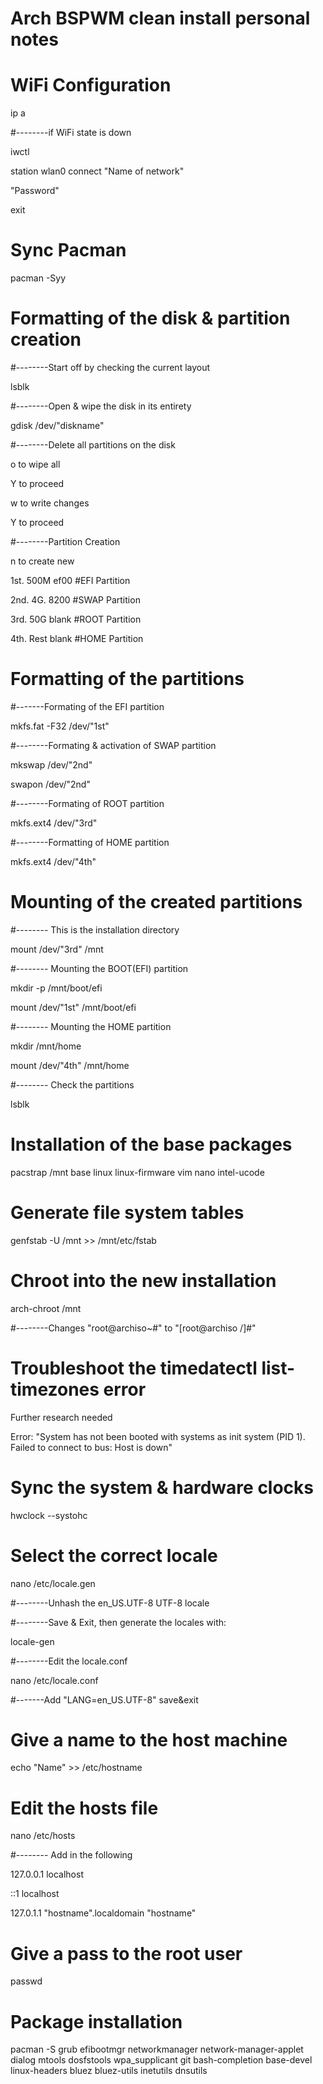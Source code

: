 # Arch BSPWM clean install personal notes

# WiFi Configuration
ip a

#--------if WiFi state is down

iwctl

station wlan0 connect "Name of network"

"Password"

exit

# Sync Pacman 
pacman -Syy


# Formatting of the disk & partition creation
#--------Start off by checking the current layout

lsblk


#--------Open & wipe the disk in its entirety

gdisk /dev/"diskname"
   

#--------Delete all partitions on the disk

o  to wipe all

Y  to proceed

w  to write changes 

Y  to proceed 


#--------Partition Creation


n  to create new 

1st.  500M ef00 #EFI Partition 

2nd.  4G.  8200 #SWAP Partition

3rd.  50G  blank #ROOT Partition

4th.  Rest blank #HOME Partition

# Formatting of the partitions 

#-------Formating of the EFI partition

mkfs.fat -F32 /dev/"1st"

#--------Formating & activation of SWAP partition

mkswap /dev/"2nd"

swapon /dev/"2nd"

#--------Formating of ROOT partition

mkfs.ext4 /dev/"3rd"

#--------Formatting of HOME partition

mkfs.ext4 /dev/"4th"

# Mounting of the created partitions
#-------- This is the installation directory

mount /dev/"3rd" /mnt

#-------- Mounting the BOOT(EFI) partition

mkdir -p /mnt/boot/efi

mount /dev/"1st" /mnt/boot/efi

#-------- Mounting the HOME partition

mkdir /mnt/home 

mount /dev/"4th" /mnt/home

#-------- Check the partitions 

lsblk

# Installation of the base packages
pacstrap /mnt base linux linux-firmware vim nano intel-ucode

# Generate file system tables 
genfstab -U /mnt >> /mnt/etc/fstab

# Chroot into the new installation
arch-chroot /mnt

#--------Changes "root@archiso~#" to "[root@archiso /]#"

# Troubleshoot the timedatectl list-timezones error 
Further research needed 

Error:
"System has not been booted with systems as init system (PID 1).
Failed to connect to bus: Host is down"

# Sync the system & hardware clocks 
hwclock --systohc

# Select the correct locale
nano /etc/locale.gen

#--------Unhash the en_US.UTF-8 UTF-8 locale

#--------Save & Exit, then generate the locales with:

locale-gen

#--------Edit the locale.conf 

nano /etc/locale.conf

#-------Add "LANG=en_US.UTF-8" save&exit

# Give a name to the host machine 
echo "Name" >> /etc/hostname

# Edit the hosts file 
nano /etc/hosts

#-------- Add in the following

127.0.0.1  localhost

::1        localhost

127.0.1.1  "hostname".localdomain    "hostname"

# Give a pass to the root user
passwd

# Package installation
pacman -S grub efibootmgr networkmanager network-manager-applet
dialog mtools dosfstools wpa_supplicant git bash-completion
base-devel linux-headers bluez bluez-utils inetutils
dnsutils 

